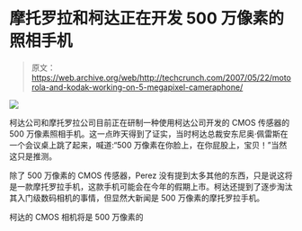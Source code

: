 # 摩托罗拉和柯达正在开发 500 万像素的照相手机

> 原文：<https://web.archive.org/web/http://techcrunch.com/2007/05/22/motorola-and-kodak-working-on-5-megapixel-cameraphone/>

![](img/aeeb3c5119765fc175a1ac705b4e3e68.png)

柯达公司和摩托罗拉公司目前正在研制一种使用柯达公司开发的 CMOS 传感器的 500 万像素照相手机。这一点昨天得到了证实，当时柯达总裁安东尼奥·佩雷斯在一个会议桌上跳了起来，喊道:“500 万像素在你脸上，在你屁股上，宝贝！”当然这只是推测。

除了 500 万像素的 CMOS 传感器，Perez 没有提到太多其他的东西，只是说这将是一款摩托罗拉手机，这款手机可能会在今年的假期上市。柯达还提到了逐步淘汰其入门级数码相机的事情，但显然大新闻是 500 万像素的摩托罗拉手机。

柯达的 CMOS 相机将是 500 万像素的